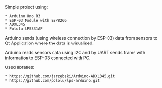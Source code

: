 Simple project using:

    * Arduino Uno R3
    * ESP-03 Module with ESP8266
    * ADXL345 
    * Pololu LPS331AP


Arduino sends (using wireless connection by ESP-03) data from sensors to Qt Application where the data is wisualised.

Arduino reads sensors data using I2C and by UART sends frame with information to ESP-03 connected with PC.


Used libraries:

    * https://github.com/jarzebski/Arduino-ADXL345.git
    * https://github.com/pololu/lps-arduino.git
